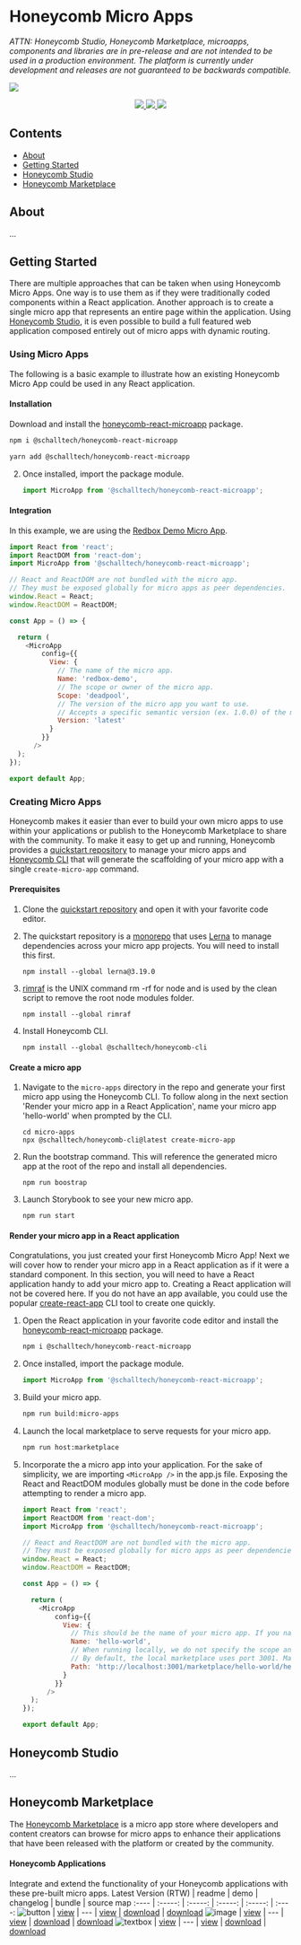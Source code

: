 

# Honeycomb Micro Apps
*ATTN: Honeycomb Studio, Honeycomb Marketplace, microapps, components and libraries are in pre-release and are not intended to be used in a production environment. The platform is currently under development and releases are not guaranteed to be backwards compatible.*

<img src="https://microapp.services/cdn/media/5f53f90acf690435dcae31d8"/>

<p align="center">  
   <a href="http://commitizen.github.io/cz-cli/" target="_blank">
      <img src="https://img.shields.io/badge/commitizen-friendly-brightgreen.svg">
   </a>
   <a href="https://lerna.js.org/" target="_blank">
      <img src="https://img.shields.io/badge/maintained%20with-lerna-cc00ff.svg">
   </a>
   <a href="https://schalltech.github.io/honeycomb-marketplace" target="_blank">
     <img src="https://github.com/storybookjs/brand/blob/master/badge/badge-storybook.svg">
   </a>
</p>

## Contents

* [About](https://github.com/Schalltech/honeycomb-marketplace#about)
* [Getting Started](https://github.com/Schalltech/honeycomb-marketplace#getting-started)
* [Honeycomb Studio](https://github.com/Schalltech/honeycomb-marketplace#honeycomb-studio)
* [Honeycomb Marketplace](https://github.com/Schalltech/honeycomb-marketplace#honeycomb-marketplace)

## About

...

## Getting Started

There are multiple approaches that can be taken when using Honeycomb Micro Apps. One way is to use them as if they were traditionally coded components within a React application. Another approach is to create a single micro app that represents an entire page within the application. Using [Honeycomb Studio](https://microapp.studio), it is even possible to build a full featured web application composed entirely out of micro apps with dynamic routing.

### Using Micro Apps
The following is a basic example to illustrate how an existing Honeycomb Micro App could be used in any React application. 

#### Installation

Download and install the [honeycomb-react-microapp](https://www.npmjs.com/package/@schalltech/honeycomb-react-microapp) package.

```bash
npm i @schalltech/honeycomb-react-microapp
```
```bash
yarn add @schalltech/honeycomb-react-microapp
```

2. Once installed, import the package module.

   ```jsx
   import MicroApp from '@schalltech/honeycomb-react-microapp';
   ```

#### Integration
In this example, we are using the [Redbox Demo Micro App](https://microapp.market/demo/5f7a2d637f4aa424c02636e2).

```js
import React from 'react';
import ReactDOM from 'react-dom';
import MicroApp from '@schalltech/honeycomb-react-microapp';

// React and ReactDOM are not bundled with the micro app.
// They must be exposed globally for micro apps as peer dependencies.
window.React = React;
window.ReactDOM = ReactDOM;

const App = () => {

  return (
    <MicroApp
        config={{
          View: {
            // The name of the micro app.
            Name: 'redbox-demo',
            // The scope or owner of the micro app.
            Scope: 'deadpool',
            // The version of the micro app you want to use.
            // Accepts a specific semantic version (ex. 1.0.0) of the micro app or the filter 'latest' can be specified to ensure the latest available version is always used.
            Version: 'latest'
          }
        }}
      />
  );
});

export default App;
```

### Creating Micro Apps

Honeycomb makes it easier than ever to build your own micro apps to use within your applications or publish to the Honeycomb Marketplace to share with the community. To make it easy to get up and running, Honeycomb provides a [quickstart repository](https://github.com/Schalltech/honeycomb-microapp-repo) to manage your micro apps and [Honeycomb CLI](https://www.npmjs.com/package/@schalltech/honeycomb-cli) that will generate the scaffolding of your micro app with a single `create-micro-app` command.

#### Prerequisites

   1. Clone the [quickstart repository](https://github.com/Schalltech/honeycomb-microapp-repo) and open it with your favorite code editor.
   
   2. The quickstart repository is a [monorepo](https://en.wikipedia.org/wiki/Monorepo) that uses [Lerna](https://github.com/lerna/lerna) to manage dependencies across your micro app projects. You will need to install this first.
      ``` 
      npm install --global lerna@3.19.0
      ```
   
   3. [rimraf](https://github.com/isaacs/rimraf) is the UNIX command rm -rf for node and is used by the clean script to remove the root node modules folder.
      ```
      npm install --global rimraf
      ```
      
   4. Install Honeycomb CLI.
      ```
      npm install --global @schalltech/honeycomb-cli
      ```
      
#### Create a micro app

   1. Navigate to the `micro-apps` directory in the repo and generate your first micro app using the Honeycomb CLI. To follow along in the next section 'Render your micro app in a React Application', name your micro app 'hello-world' when prompted by the CLI.
      ```
      cd micro-apps
      npx @schalltech/honeycomb-cli@latest create-micro-app
      ```
      
   2. Run the bootstrap command. This will reference the generated micro app at the root of the repo and install all dependencies.
      ```
      npm run boostrap
      ```
      
   3. Launch Storybook to see your new micro app.
      ```
      npm run start
      ```

#### Render your micro app in a React application
Congratulations, you just created your first Honeycomb Micro App! Next we will cover how to render your micro app in a React application as if it were a standard component. In this section, you will need to have a React application handy to add your micro app to. Creating a React application will not be covered here. If you do not have an app available, you could use the popular [create-react-app](https://reactjs.org/docs/create-a-new-react-app.html) CLI tool to create one quickly.

   1. Open the React application in your favorite code editor and install the [honeycomb-react-microapp](https://www.npmjs.com/package/@schalltech/honeycomb-react-microapp) package.
   
      ```bash
      npm i @schalltech/honeycomb-react-microapp
      ```

   2. Once installed, import the package module.
   
      ```jsx
      import MicroApp from '@schalltech/honeycomb-react-microapp';
      ```
   
   3. Build your micro app.   

      ```bash
      npm run build:micro-apps
      ```
      
   4. Launch the local marketplace to serve requests for your micro app.
   
      ```bash
      npm run host:marketplace
      ```
      
   5. Incorporate the a micro app into your application. For the sake of simplicity, we are importing `<MicroApp />` in the app.js file. Exposing the React and ReactDOM modules globally must be done in the code before attempting to render a micro app.
   
      ```js
      import React from 'react';
      import ReactDOM from 'react-dom';
      import MicroApp from '@schalltech/honeycomb-react-microapp';

      // React and ReactDOM are not bundled with the micro app.
      // They must be exposed globally for micro apps as peer dependencies.
      window.React = React;
      window.ReactDOM = ReactDOM;

      const App = () => {

        return (
          <MicroApp
              config={{
                View: {
                  // This should be the name of your micro app. If you named it something different, make sure this matches.
                  Name: 'hello-world',
                  // When running locally, we do not specify the scope and version of the micro app. The path to the micro app is provided instead.
                  // By default, the local marketplace uses port 3001. Make sure the port and micro app name is correctly referenced in the url.
                  Path: 'http://localhost:3001/marketplace/hello-world/hello-world.js',
                }
              }}
            />
        );
      });

      export default App;
      ```
## Honeycomb Studio

...

## Honeycomb Marketplace

The [Honeycomb Marketplace](https://microapp.market/search) is a micro app store where developers and content creators can browse for micro apps to enhance their applications that have been released with the platform or created by the community. 

<!-- latest rtw -->
#### Honeycomb Applications
Integrate and extend the functionality of your Honeycomb applications with these pre-built micro apps.
Latest Version (RTW) | readme | demo  | changelog  | bundle | source map 
:---- | :-----: | :-----: | :-----: | :-----: | :----:
![button](https://img.shields.io/badge/dynamic/json?color=green&logo=react&style=flat-square&label=button&prefix=Version%20&query=%24.version&url=https://raw.githubusercontent.com/Schalltech/honeycomb-marketplace/master/micro-apps/button/package.json) | [view](https://github.com/Schalltech/honeycomb-marketplace/blob/master/micro-apps/button/README.md) | --- | [view](https://github.com/Schalltech/honeycomb-marketplace/blob/master/micro-apps/button/CHANGELOG.md) | [download](https://microapp.services/cdn/bundle/schalltech/button@0.0.0-beta.8) | [download](---)
![image](https://img.shields.io/badge/dynamic/json?color=green&logo=react&style=flat-square&label=image&prefix=Version%20&query=%24.version&url=https://raw.githubusercontent.com/Schalltech/honeycomb-marketplace/master/micro-apps/image/package.json) | [view](https://github.com/Schalltech/honeycomb-marketplace/blob/master/micro-apps/image/README.md) | --- | [view](https://github.com/Schalltech/honeycomb-marketplace/blob/master/micro-apps/image/CHANGELOG.md) | [download](https://microapp.services/cdn/bundle/schalltech/image@0.0.0-beta.4) | [download](---)
![textbox](https://img.shields.io/badge/dynamic/json?color=green&logo=react&style=flat-square&label=textbox&prefix=Version%20&query=%24.version&url=https://raw.githubusercontent.com/Schalltech/honeycomb-marketplace/master/micro-apps/textbox/package.json) | [view](https://github.com/Schalltech/honeycomb-marketplace/blob/master/micro-apps/textbox/README.md) | --- | [view](https://github.com/Schalltech/honeycomb-marketplace/blob/master/micro-apps/textbox/CHANGELOG.md) | [download](https://microapp.services/cdn/bundle/schalltech/textbox@0.0.0-beta.2) | [download](---)
<!-- latest rtw stop -->

